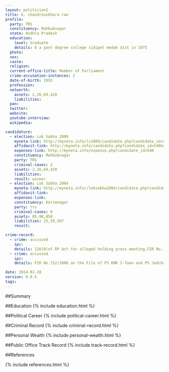 ```yaml
---
layout: politician2
title: k. chandrasekhara rao
profile: 
  party: TRS
  constituency: Mahbubnagar
  state: Andhra Pradesh
  education: 
    level: Graduate
    details: b a govt degree college sidipet medak dist in 1975
  photo: 
  sex: 
  caste: 
  religion: 
  current-office-title: Member of Parliament
  crime-accusation-instances: 2
  date-of-birth: 1955
  profession: 
  networth: 
    assets: 2,26,69,420
    liabilities: 
  pan: 
  twitter: 
  website: 
  youtube-interview: 
  wikipedia: 

candidature: 
  - election: Lok Sabha 2009
    myneta-link: http://myneta.info/ls2009/candidate.php?candidate_id=540
    affidavit-link: http://myneta.info/candidate.php?candidate_id=540&scan=original
    expenses-link: http://myneta.info/expense.php?candidate_id=540
    constituency: Mahbubnagar 
    party: TRS
    criminal-cases: 2
    assets: 2,26,69,420
    liabilities: 
    result: winner 
  - election: Lok Sabha 2004
    myneta-link: http://myneta.info//loksabha2004/candidate.php?candidate_id=106
    affidavit-link: 
    expenses-link: 
    constituency: Karimnagar 
    party: trs
    criminal-cases: 0
    assets: 85,98,858
    liabilities: 25,59,507
    result:  

crime-record: 
  - crime: accussed
    ipc: 
    details: 126(B)of RP Act for alleged holding press meeting,FIR No.145/2008 on the File of PS KNR I-Town and PS Jedchads,Police Station PS KNR I-Town,Disrict Karimnagar,State Andhra Pradesh 
  - crime: accussed
    ipc: 
    details: FIR No.152/2008 on the File of PS KNR I-Town and PS Jedchads,Police Station PS KNR I-Town,Disrict Karimnagar,State Andhra Pradesh 

date: 2014-01-28
version: 0.0.5
tags: 
---
```

##Summary


##Education
{% include education.html %}


##Political Career
{% include political-career.html %}


##Criminal Record
{% include criminal-record.html %}


##Personal Wealth
{% include personal-wealth.html %}


##Public Office Track Record
{% include track-record.html %}


##References


{% include references.html %}